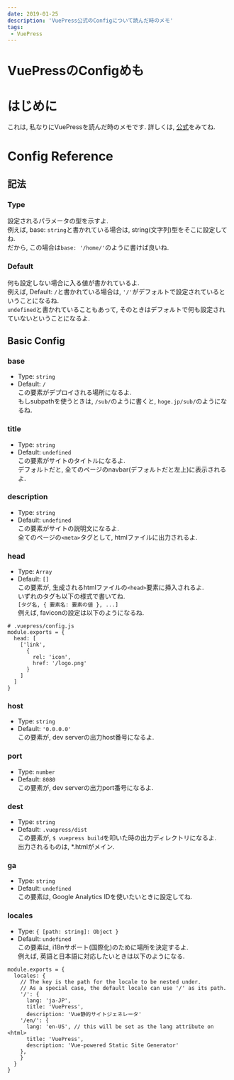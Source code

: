 ```yaml
---
date: 2019-01-25
description: 'VuePress公式のConfigについて読んだ時のメモ'
tags:
 - VuePress
---
```


# VuePressのConfigめも
# はじめに
これは, 私なりにVuePressを読んだ時のメモです.
詳しくは, [公式](https://vuepress.vuejs.org/config)をみてね.

# Config Reference

## 記法
### Type
設定されるパラメータの型を示すよ.  
例えば, base: `string`と書かれている場合は, string(文字列)型をそこに設定してね.  
だから, この場合は`base: '/home/'`のように書けば良いね.  

### Default
何も設定しない場合に入る値が書かれているよ.  
例えば, Default: `/`と書かれている場合は, `'/'`がデフォルトで設定されているということになるね.  
`undefined`と書かれていることもあって, そのときはデフォルトで何も設定されていないということになるよ.

## Basic Config
### base
 - Type: `string`
 - Default: `/`  
この要素がデプロイされる場所になるよ.  
もしsubpathを使うときは, `/sub/`のように書くと, `hoge.jp/sub/`のようになるね.

### title
 - Type: `string`
 - Default: `undefined`  
この要素がサイトのタイトルになるよ.  
デフォルトだと, 全てのページのnavbar(デフォルトだと左上)に表示されるよ.

### description
 - Type: `string`
 - Default: `undefined`  
この要素がサイトの説明文になるよ.  
全てのページの`<meta>`タグとして, htmlファイルに出力されるよ.

### head
 - Type: `Array`
 - Default: `[]`  
この要素が, 生成されるhtmlファイルの`<head>`要素に挿入されるよ.  
いずれのタグも以下の様式で書いてね.  
`[タグ名, { 要素名: 要素の値 }, ...]`  
例えば, faviconの設定は以下のようになるね.  
```
# .vuepress/config.js
module.exports = {
  head: [
    ['link',
      {
        rel: 'icon',
        href: '/logo.png'
      }
    ]
  ]
}
```

### host
 - Type: `string`
 - Default: `'0.0.0.0'`  
この要素が, dev serverの出力host番号になるよ.  

### port
 - Type: `number`
 - Default: `8080`  
この要素が, dev serverの出力port番号になるよ.

### dest
 - Type: `string`
 - Default: `.vuepress/dist`  
この要素が, `$ vuepress build`を叩いた時の出力ディレクトリになるよ.  
出力されるものは, *.htmlがメイン.

### ga
 - Type: `string`
 - Default: `undefined`  
この要素は, Google Analytics IDを使いたいときに設定してね.

### locales
 - Type: `{ [path: string]: Object }`
 - Default: `undefined`  
この要素は, i18nサポート(国際化)のために場所を決定するよ.  
例えば, 英語と日本語に対応したいときは以下のようになる.  
```
module.exports = {
  locales: {
    // The key is the path for the locale to be nested under.
    // As a special case, the default locale can use '/' as its path.
    '/': {
      lang: 'ja-JP',
      title: 'VuePress',
      description: 'Vue静的サイトジェネレータ'
    '/en/': {
      lang: 'en-US', // this will be set as the lang attribute on <html>
      title: 'VuePress',
      description: 'Vue-powered Static Site Generator'
    },
    }
  }
}
```